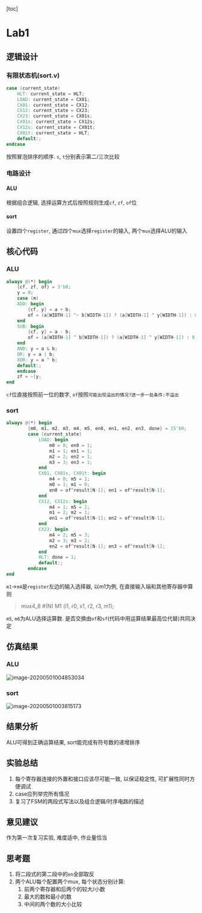 [toc]

# Lab1

## 逻辑设计

### 有限状态机(sort.v)

```verilog
case (current_state)
	HLT: current_state = HLT;
	LOAD: current_state = CX01;
	CX01: current_state = CX12;
	CX12: current_state = CX23;
	CX23: current_state = CX01s;
	CX01s: current_state = CX12s;
	CX12s: current_state = CX01t;
	CX01t: current_state = HLT;
	default:;
endcase
```

按照冒泡排序的顺序. `s`, `t`分别表示第二/三次比较

### 电路设计

#### ALU

根据组合逻辑, 选择运算方式后按照规则生成`cf`, `zf`, `of`位

#### sort

设置四个`register`, 通过四个`mux`选择`register`的输入, 两个`mux`选择ALU的输入

## 核心代码

### ALU

```verilog
always @(*) begin
	{cf, zf, of} = 3'b0;
	y = 0;
	case (m)
	ADD: begin
		{cf, y} = a + b;
		of = (a[WIDTH-1] ^~ b[WIDTH-1]) ? (a[WIDTH-1] ^ y[WIDTH-1]) : 0; 
	end
	SUB: begin
		{cf, y} = a - b;
		of = (a[WIDTH-1] ^ b[WIDTH-1]) ? (a[WIDTH-1] ^ y[WIDTH-1]) : 0; 
	end
	AND: y = a & b;
	OR: y = a | b;
	XOR: y = a ^ b;
	default:;
	endcase
	zf = ~|y;
end
```

`cf`位直接按照前一位的数字, `of`按照`可能出现溢出的情况?进一步一处条件:不溢出`

### sort

```verilog
always @(*) begin
        {m0, m1, m2, m3, m4, m5, en0, en1, en2, en3, done} = 15'b0;
        case (current_state) 
            LOAD: begin
                m0 = 0; en0 = 1;
                m1 = 1; en1 = 1;
                m2 = 2; en2 = 1;
                m3 = 3; en3 = 1;
            end
            CX01, CX01s, CX01t: begin
                m4 = 0; m5 = 1;
                m0 = 1; m1 = 0;
                en0 = of^result[N-1]; en1 = of^result[N-1];
            end
            CX12, CX12s: begin
                m4 = 1; m5 = 2;
                m1 = 2; m2 = 1;
                en1 = of^result[N-1]; en2 = of^result[N-1];
            end
            CX23: begin
                m4 = 2; m5 = 3;
                m2 = 3; m3 = 2;
                en2 = of^result[N-1]; en3 = of^result[N-1];
            end
            HLT: done = 1; 
            default:;
        endcase
end
```

`m1`->`m4`是`register`左边的输入选择器, 以m1为例, 在直接输入端和其他寄存器中算则

> mux4_8 #(N) M1 (i1, r0, x1, r2, r3, m1);

 `m5`, `m6`为ALU选择运算数. 是否交换由`of`和`sf`(代码中用运算结果最高位代替)共同决定

## 仿真结果

### ALU

![image-20200501004853034](C:\Users\YMXD\Desktop\course_notes\组成原理\Lab1\report.assets\image-20200501004853034.png)

### sort

![image-20200501003815173](C:\Users\YMXD\Desktop\course_notes\组成原理\Lab1\report.assets\image-20200501003815173.png)

## 结果分析

ALU可得到正确运算结果, sort能完成有符号数的递增排序

## 实验总结

1. 每个寄存器连接的外置和接口应该尽可能一致, 以保证稳定性, 可扩展性同时方便调试
2. case应列举完所有情况
3. 复习了FSM的两段式写法以及组合逻辑/时序电路的描述

## 意见建议

作为第一次复习实验, 难度适中, 作业量恰当

## 思考题

1. 将二段式的第二段中的`en`全部取反
2. 两个ALU每个配置两个mux, 每个状态分别计算:
	1. 前两个寄存器和后两个的较大/小数
	2. 最大的数和最小的数
	3. 中间的两个数的大小比较